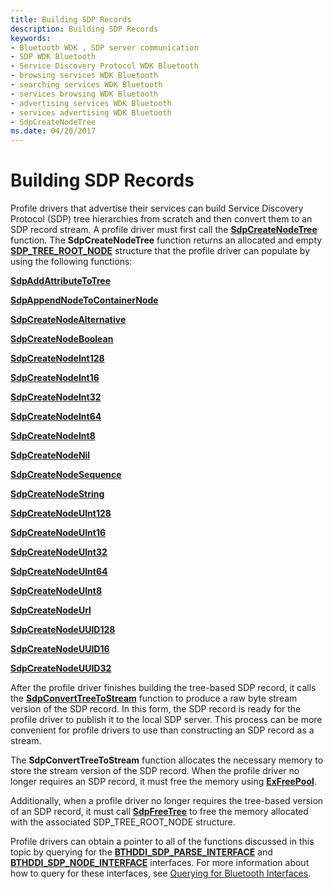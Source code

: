 ```yaml
---
title: Building SDP Records
description: Building SDP Records
keywords:
- Bluetooth WDK , SDP server communication
- SDP WDK Bluetooth
- Service Discovery Protocol WDK Bluetooth
- browsing services WDK Bluetooth
- searching services WDK Bluetooth
- services browsing WDK Bluetooth
- advertising services WDK Bluetooth
- services advertising WDK Bluetooth
- SdpCreateNodeTree
ms.date: 04/20/2017
---
```


# Building SDP Records


Profile drivers that advertise their services can build Service Discovery Protocol (SDP) tree hierarchies from scratch and then convert them to an SDP record stream. A profile driver must first call the [**SdpCreateNodeTree**](/windows-hardware/drivers/ddi/sdplib/nf-sdplib-sdpcreatenodetree) function. The **SdpCreateNodeTree** function returns an allocated and empty [**SDP\_TREE\_ROOT\_NODE**](/windows-hardware/drivers/ddi/sdpnode/ns-sdpnode-_sdp_tree_root_node) structure that the profile driver can populate by using the following functions:

[**SdpAddAttributeToTree**](/windows-hardware/drivers/ddi/sdplib/nf-sdplib-sdpaddattributetotree)

[**SdpAppendNodeToContainerNode**](/windows-hardware/drivers/ddi/sdplib/nf-sdplib-sdpappendnodetocontainernode)

[**SdpCreateNodeAlternative**](/windows-hardware/drivers/ddi/sdplib/nf-sdplib-sdpcreatenodealternative)

[**SdpCreateNodeBoolean**](/windows-hardware/drivers/ddi/sdplib/nf-sdplib-sdpcreatenodeboolean)

[**SdpCreateNodeInt128**](/windows-hardware/drivers/ddi/sdplib/nf-sdplib-sdpcreatenodeint128)

[**SdpCreateNodeInt16**](/windows-hardware/drivers/ddi/sdplib/nf-sdplib-sdpcreatenodeint16)

[**SdpCreateNodeInt32**](/windows-hardware/drivers/ddi/sdplib/nf-sdplib-sdpcreatenodeint32)

[**SdpCreateNodeInt64**](/windows-hardware/drivers/ddi/sdplib/nf-sdplib-sdpcreatenodeint64)

[**SdpCreateNodeInt8**](/windows-hardware/drivers/ddi/sdplib/nf-sdplib-sdpcreatenodeint8)

[**SdpCreateNodeNil**](/windows-hardware/drivers/ddi/sdplib/nf-sdplib-sdpcreatenodenil)

[**SdpCreateNodeSequence**](/windows-hardware/drivers/ddi/sdplib/nf-sdplib-sdpcreatenodesequence)

[**SdpCreateNodeString**](/windows-hardware/drivers/ddi/sdplib/nf-sdplib-sdpcreatenodestring)

[**SdpCreateNodeUInt128**](/windows-hardware/drivers/ddi/sdplib/nf-sdplib-sdpcreatenodeuint128)

[**SdpCreateNodeUInt16**](/windows-hardware/drivers/ddi/sdplib/nf-sdplib-sdpcreatenodeuint16)

[**SdpCreateNodeUInt32**](/windows-hardware/drivers/ddi/sdplib/nf-sdplib-sdpcreatenodeuint32)

[**SdpCreateNodeUInt64**](/windows-hardware/drivers/ddi/sdplib/nf-sdplib-sdpcreatenodeuint64)

[**SdpCreateNodeUInt8**](/windows-hardware/drivers/ddi/sdplib/nf-sdplib-sdpcreatenodeuint8)

[**SdpCreateNodeUrl**](/windows-hardware/drivers/ddi/sdplib/nf-sdplib-sdpcreatenodeurl)

[**SdpCreateNodeUUID128**](/windows-hardware/drivers/ddi/sdplib/nf-sdplib-sdpcreatenodeuuid128)

[**SdpCreateNodeUUID16**](/windows-hardware/drivers/ddi/sdplib/nf-sdplib-sdpcreatenodeuuid16)

[**SdpCreateNodeUUID32**](/windows-hardware/drivers/ddi/sdplib/nf-sdplib-sdpcreatenodeuuid32)

After the profile driver finishes building the tree-based SDP record, it calls the [**SdpConvertTreeToStream**](/windows-hardware/drivers/ddi/bthsdpddi/nc-bthsdpddi-pconverttreetostream) function to produce a raw byte stream version of the SDP record. In this form, the SDP record is ready for the profile driver to publish it to the local SDP server. This process can be more convenient for profile drivers to use than constructing an SDP record as a stream.

The **SdpConvertTreeToStream** function allocates the necessary memory to store the stream version of the SDP record. When the profile driver no longer requires an SDP record, it must free the memory using [**ExFreePool**](/windows-hardware/drivers/ddi/ntddk/nf-ntddk-exfreepool).

Additionally, when a profile driver no longer requires the tree-based version of an SDP record, it must call [**SdpFreeTree**](/windows-hardware/drivers/ddi/sdplib/nf-sdplib-sdpfreetree) to free the memory allocated with the associated SDP\_TREE\_ROOT\_NODE structure.

Profile drivers can obtain a pointer to all of the functions discussed in this topic by querying for the [**BTHDDI\_SDP\_PARSE\_INTERFACE**](/windows-hardware/drivers/ddi/bthsdpddi/ns-bthsdpddi-_bthddi_sdp_parse_interface) and [**BTHDDI\_SDP\_NODE\_INTERFACE**](/windows-hardware/drivers/ddi/bthsdpddi/ns-bthsdpddi-_bthddi_sdp_node_interface) interfaces. For more information about how to query for these interfaces, see [Querying for Bluetooth Interfaces](querying-for-bluetooth-interfaces.md).

 

